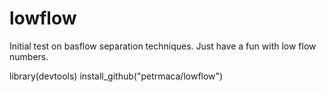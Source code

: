 # lowflow
Initial test on basflow separation techniques. Just have a fun with low flow numbers.

library(devtools)
install_github("petrmaca/lowflow")